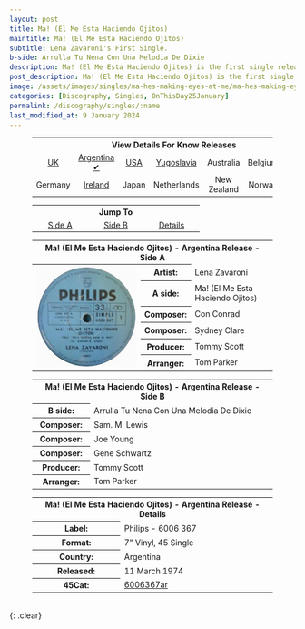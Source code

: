 ```yaml
---
layout: post
title: Ma! (El Me Esta Haciendo Ojitos)
maintitle: Ma! (El Me Esta Haciendo Ojitos)
subtitle: Lena Zavaroni's First Single.
b-side: Arrulla Tu Nena Con Una Melodia De Dixie
description: Ma! (El Me Esta Haciendo Ojitos) is the first single released by Lena Zavaroni.
post_description: Ma! (El Me Esta Haciendo Ojitos) is the first single released by Lena Zavaroni.
image: /assets/images/singles/ma-hes-making-eyes-at-me/ma-hes-making-eyes-at-me-argentina.jpg
categories: [Discography, Singles, OnThisDay25January]
permalink: /discography/singles/:name
last_modified_at: 9 January 2024
---
```


<figure class="fig3">
<table style="text-align:center;">
<tr><th colspan="7">View Details For Know Releases</th></tr>
<tr><td><a href="/discography/singles/1974-01-25-ma-hes-making-eyes-at-me-uk">UK</a></td><td><a href="1974-03-11-ma-hes-making-eyes-at-me-argentina">Argentina &#x2714;</a></td><td><a href="1974-03-ma-hes-making-eyes-at-me-usa">USA</a></td><td><a href="1974-03-ma-hes-making-eyes-at-me-yugoslavia">Yugoslavia</a></td><td>Australia</td><td>Belgium</td><td>France</td></tr>
<tr><td>Germany</td><td><a href="1974-ma-hes-making-eyes-at-me-ireland">Ireland</a></td><td>Japan</td><td>Netherlands</td><td>New Zealand</td><td>Norway</td><td>South Africa</td></tr>
</table>
</figure>

<figure class="fig3">
<table style="text-align:center;">
<tr><th colspan="3">Jump To</th></tr>
<tr><td style="width:20%;"><a href="#infobox1">Side A</a></td><td style="width:20%;"><a href="#infobox2">Side B</a></td><td style="width:20%;"><a href="#infobox3">Details</a></td></tr>
</table>
</figure>

<figure class="fig3">
<table>
<tr id="infobox1"><th colspan="7">Ma! (El Me Esta Haciendo Ojitos) - Argentina Release - Side A</th></tr>
<tr>
<th style="width:45%; vertical-align:top;" rowspan="7" class="top"><img src="/assets/images/singles/ma-hes-making-eyes-at-me/ma-hes-making-eyes-at-me-argentina.jpg" class="full-width" alt="Argentina A-Side Label for the Single Ma! (El Me Esta Haciendo Ojitos) Philips - 6006 367" /></th>
</tr>
<tr><th style="width:15%;">Artist:</th><td>Lena Zavaroni</td></tr>
<tr><th>A side:</th><td>Ma! (El Me Esta Haciendo Ojitos)</td></tr>
<tr><th>Composer:</th><td>Con Conrad</td></tr>
<tr><th>Composer:</th><td>Sydney Clare</td></tr>
<tr><th>Producer:</th><td>Tommy Scott</td></tr>
<tr><th>Arranger:</th><td>Tom Parker</td></tr>
</table>
</figure>

<figure class="fig3">
<table>
<tr id="infobox2"><th colspan="2">Ma! (El Me Esta Haciendo Ojitos) - Argentina Release - Side B</th></tr>
<tr><th>B side:</th><td>Arrulla Tu Nena Con Una Melodia De Dixie</td></tr>
<tr><th>Composer:</th><td>Sam. M. Lewis</td></tr>
<tr><th>Composer:</th><td>Joe Young</td></tr>
<tr><th>Composer:</th><td>Gene Schwartz</td></tr>
<tr><th>Producer:</th><td>Tommy Scott</td></tr>
<tr><th>Arranger:</th><td>Tom Parker</td></tr>
</table>
</figure>

<figure class="fig3">
<table>
<tr id="infobox3"><th colspan="2">Ma! (El Me Esta Haciendo Ojitos) - Argentina Release - Details</th></tr>
<tr><th>Label:</th><td>Philips - 6006 367</td></tr>
<tr><th>Format:</th><td>7" Vinyl, 45 Single</td></tr>
<tr><th>Country:</th><td>Argentina</td></tr>
<tr><th>Released:</th><td>11 March 1974</td></tr>
<tr><th>45Cat:</th><td><a class="external-link" href="http://www.45cat.com/record/6006367ar">6006367ar</a></td></tr>
</table>
</figure>

<br />{: .clear}

